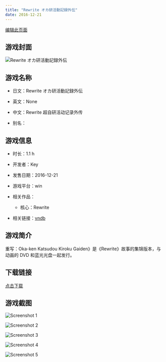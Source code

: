 ```yaml
---
title: "Rewrite オカ研活動記録外伝"
date: 2016-12-21
---
```

[编辑此页面](https://github.com/ACG-3/ADV3-source/blob/main/source/_posts/games/Rewrite%20%E8%B6%85%E8%87%AA%E7%A0%94%E6%B4%BB%E5%8A%A8%E8%AE%B0%E5%BD%95%E5%A4%96%E4%BC%A0%20%E5%90%8E%E7%AF%87.md)

## 游戏封面

![Rewrite オカ研活動記録外伝](https%3A//pan.timero.xyz/onedrive/img_lib_001/Rewrite%20%E8%B6%85%E8%87%AA%E7%A0%94%E6%B4%BB%E5%8A%A8%E8%AE%B0%E5%BD%95%E5%A4%96%E4%BC%A0%20%E5%90%8E%E7%AF%87_cover.avif)


## 游戏名称

- 日文：Rewrite オカ研活動記録外伝
- 英文：None
- 中文：Rewrite 超自研活动记录外传

- 别名：


## 游戏信息

- 时长：1.1 h
- 开发者：Key
- 发售日期：2016-12-21
- 游戏平台：win
- 相关作品：
   - 核心：Rewrite

- 相关链接：[vndb](https://vndb.org/v19611)


## 游戏简介

重写：Oka-ken Katsudou Kiroku Gaiden》是《Rewrite》故事的集锦版本，与动画的 DVD 和蓝光光盘一起发行。


## 下载链接

[点击下载](https://pan.timero.xyz/onedrive/adv_lib_001/Rewrite%20%E8%B6%85%E8%87%AA%E7%A0%94%E6%B4%BB%E5%8A%A8%E8%AE%B0%E5%BD%95%E5%A4%96%E4%BC%A0%20%E5%90%8E%E7%AF%87)


## 游戏截图


![Screenshot 1](https%3A//pan.timero.xyz/onedrive/img_lib_001/Rewrite%20%E8%B6%85%E8%87%AA%E7%A0%94%E6%B4%BB%E5%8A%A8%E8%AE%B0%E5%BD%95%E5%A4%96%E4%BC%A0%20%E5%90%8E%E7%AF%87_Screenshot_1.avif)

![Screenshot 2](https%3A//pan.timero.xyz/onedrive/img_lib_001/Rewrite%20%E8%B6%85%E8%87%AA%E7%A0%94%E6%B4%BB%E5%8A%A8%E8%AE%B0%E5%BD%95%E5%A4%96%E4%BC%A0%20%E5%90%8E%E7%AF%87_Screenshot_2.avif)

![Screenshot 3](https%3A//pan.timero.xyz/onedrive/img_lib_001/Rewrite%20%E8%B6%85%E8%87%AA%E7%A0%94%E6%B4%BB%E5%8A%A8%E8%AE%B0%E5%BD%95%E5%A4%96%E4%BC%A0%20%E5%90%8E%E7%AF%87_Screenshot_3.avif)

![Screenshot 4](https%3A//pan.timero.xyz/onedrive/img_lib_001/Rewrite%20%E8%B6%85%E8%87%AA%E7%A0%94%E6%B4%BB%E5%8A%A8%E8%AE%B0%E5%BD%95%E5%A4%96%E4%BC%A0%20%E5%90%8E%E7%AF%87_Screenshot_4.avif)

![Screenshot 5](https%3A//pan.timero.xyz/onedrive/img_lib_001/Rewrite%20%E8%B6%85%E8%87%AA%E7%A0%94%E6%B4%BB%E5%8A%A8%E8%AE%B0%E5%BD%95%E5%A4%96%E4%BC%A0%20%E5%90%8E%E7%AF%87_Screenshot_5.avif)

